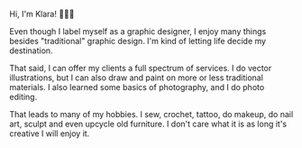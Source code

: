 Hi, I'm Klara! 🙋🏼‍♀️ 

Even though I label myself as a graphic designer, I enjoy many things besides "traditional" graphic design. I'm kind of letting life decide my destination. 

That said, I can offer my clients a full spectrum of services. I do vector illustrations, but I can also draw and paint on more or less traditional materials. I also learned some basics of photography, and I do photo editing.

That leads to many of my hobbies. I sew, crochet, tattoo, do makeup, do nail art, sculpt and even upcycle old furniture. I don't care what it is as long it's creative I will enjoy it. 
